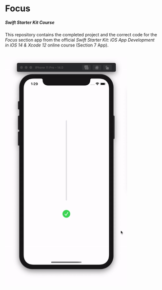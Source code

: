 # Focus
##### Swift Starter Kit Course

This repository contains the completed project and the correct code for the *Focus* section app from the official *Swift Starter Kit: iOS App Development in iOS 14 & Xcode 12* online course (Section 7 App).

<br>

<img src="Project Resources/AppComplete_Focus.gif" width="400"/>

